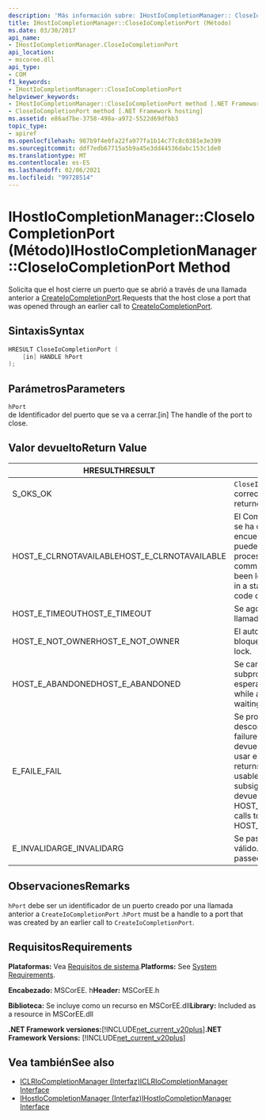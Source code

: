 ```yaml
---
description: 'Más información sobre: IHostIoCompletionManager:: CloseIoCompletionPort ((método)'
title: IHostIoCompletionManager::CloseIoCompletionPort (Método)
ms.date: 03/30/2017
api_name:
- IHostIoCompletionManager.CloseIoCompletionPort
api_location:
- mscoree.dll
api_type:
- COM
f1_keywords:
- IHostIoCompletionManager::CloseIoCompletionPort
helpviewer_keywords:
- IHostIoCompletionManager::CloseIoCompletionPort method [.NET Framework hosting]
- CloseIoCompletionPort method [.NET Framework hosting]
ms.assetid: e86ad7be-3758-498a-a972-5522d69dfbb3
topic_type:
- apiref
ms.openlocfilehash: 987b9f4e0fa22fa977fa1b14c77c8c0381e3e399
ms.sourcegitcommit: ddf7edb67715a5b9a45e3dd44536dabc153c1de0
ms.translationtype: MT
ms.contentlocale: es-ES
ms.lasthandoff: 02/06/2021
ms.locfileid: "99728514"
---
```

# <a name="ihostiocompletionmanagercloseiocompletionport-method"></a><span data-ttu-id="99ad0-103">IHostIoCompletionManager::CloseIoCompletionPort (Método)</span><span class="sxs-lookup"><span data-stu-id="99ad0-103">IHostIoCompletionManager::CloseIoCompletionPort Method</span></span>

<span data-ttu-id="99ad0-104">Solicita que el host cierre un puerto que se abrió a través de una llamada anterior a [CreateIoCompletionPort](ihostiocompletionmanager-createiocompletionport-method.md).</span><span class="sxs-lookup"><span data-stu-id="99ad0-104">Requests that the host close a port that was opened through an earlier call to [CreateIoCompletionPort](ihostiocompletionmanager-createiocompletionport-method.md).</span></span>  
  
## <a name="syntax"></a><span data-ttu-id="99ad0-105">Sintaxis</span><span class="sxs-lookup"><span data-stu-id="99ad0-105">Syntax</span></span>  
  
```cpp  
HRESULT CloseIoCompletionPort (  
    [in] HANDLE hPort  
);  
```  
  
## <a name="parameters"></a><span data-ttu-id="99ad0-106">Parámetros</span><span class="sxs-lookup"><span data-stu-id="99ad0-106">Parameters</span></span>  

 `hPort`  
 <span data-ttu-id="99ad0-107">de Identificador del puerto que se va a cerrar.</span><span class="sxs-lookup"><span data-stu-id="99ad0-107">[in] The handle of the port to close.</span></span>  
  
## <a name="return-value"></a><span data-ttu-id="99ad0-108">Valor devuelto</span><span class="sxs-lookup"><span data-stu-id="99ad0-108">Return Value</span></span>  
  
|<span data-ttu-id="99ad0-109">HRESULT</span><span class="sxs-lookup"><span data-stu-id="99ad0-109">HRESULT</span></span>|<span data-ttu-id="99ad0-110">Descripción</span><span class="sxs-lookup"><span data-stu-id="99ad0-110">Description</span></span>|  
|-------------|-----------------|  
|<span data-ttu-id="99ad0-111">S_OK</span><span class="sxs-lookup"><span data-stu-id="99ad0-111">S_OK</span></span>|<span data-ttu-id="99ad0-112">`CloseIoCompletionPort` se devolvió correctamente.</span><span class="sxs-lookup"><span data-stu-id="99ad0-112">`CloseIoCompletionPort` returned successfully.</span></span>|  
|<span data-ttu-id="99ad0-113">HOST_E_CLRNOTAVAILABLE</span><span class="sxs-lookup"><span data-stu-id="99ad0-113">HOST_E_CLRNOTAVAILABLE</span></span>|<span data-ttu-id="99ad0-114">El Common Language Runtime (CLR) no se ha cargado en un proceso o el CLR se encuentra en un estado en el que no puede ejecutar código administrado ni procesar la llamada correctamente.</span><span class="sxs-lookup"><span data-stu-id="99ad0-114">The common language runtime (CLR) has not been loaded into a process, or the CLR is in a state in which it cannot run managed code or process the call successfully.</span></span>|  
|<span data-ttu-id="99ad0-115">HOST_E_TIMEOUT</span><span class="sxs-lookup"><span data-stu-id="99ad0-115">HOST_E_TIMEOUT</span></span>|<span data-ttu-id="99ad0-116">Se agotó el tiempo de espera de la llamada.</span><span class="sxs-lookup"><span data-stu-id="99ad0-116">The call timed out.</span></span>|  
|<span data-ttu-id="99ad0-117">HOST_E_NOT_OWNER</span><span class="sxs-lookup"><span data-stu-id="99ad0-117">HOST_E_NOT_OWNER</span></span>|<span data-ttu-id="99ad0-118">El autor de la llamada no posee el bloqueo.</span><span class="sxs-lookup"><span data-stu-id="99ad0-118">The caller does not own the lock.</span></span>|  
|<span data-ttu-id="99ad0-119">HOST_E_ABANDONED</span><span class="sxs-lookup"><span data-stu-id="99ad0-119">HOST_E_ABANDONED</span></span>|<span data-ttu-id="99ad0-120">Se canceló un evento mientras un subproceso o fibra bloqueados estaba esperando en él.</span><span class="sxs-lookup"><span data-stu-id="99ad0-120">An event was canceled while a blocked thread or fiber was waiting on it.</span></span>|  
|<span data-ttu-id="99ad0-121">E_FAIL</span><span class="sxs-lookup"><span data-stu-id="99ad0-121">E_FAIL</span></span>|<span data-ttu-id="99ad0-122">Se produjo un error grave desconocido.</span><span class="sxs-lookup"><span data-stu-id="99ad0-122">An unknown catastrophic failure occurred.</span></span> <span data-ttu-id="99ad0-123">Cuando un método devuelve E_FAIL, CLR ya no se puede usar en el proceso.</span><span class="sxs-lookup"><span data-stu-id="99ad0-123">When a method returns E_FAIL, the CLR is no longer usable within the process.</span></span> <span data-ttu-id="99ad0-124">Las llamadas subsiguientes a métodos de hospedaje devuelven HOST_E_CLRNOTAVAILABLE.</span><span class="sxs-lookup"><span data-stu-id="99ad0-124">Subsequent calls to hosting methods return HOST_E_CLRNOTAVAILABLE.</span></span>|  
|<span data-ttu-id="99ad0-125">E_INVALIDARG</span><span class="sxs-lookup"><span data-stu-id="99ad0-125">E_INVALIDARG</span></span>|<span data-ttu-id="99ad0-126">Se pasó un identificador de puerto no válido.</span><span class="sxs-lookup"><span data-stu-id="99ad0-126">An invalid port handle was passed.</span></span>|  
  
## <a name="remarks"></a><span data-ttu-id="99ad0-127">Observaciones</span><span class="sxs-lookup"><span data-stu-id="99ad0-127">Remarks</span></span>  

 <span data-ttu-id="99ad0-128">`hPort` debe ser un identificador de un puerto creado por una llamada anterior a `CreateIoCompletionPort` .</span><span class="sxs-lookup"><span data-stu-id="99ad0-128">`hPort` must be a handle to a port that was created by an earlier call to `CreateIoCompletionPort`.</span></span>  
  
## <a name="requirements"></a><span data-ttu-id="99ad0-129">Requisitos</span><span class="sxs-lookup"><span data-stu-id="99ad0-129">Requirements</span></span>  

 <span data-ttu-id="99ad0-130">**Plataformas:** Vea [Requisitos de sistema](../../get-started/system-requirements.md).</span><span class="sxs-lookup"><span data-stu-id="99ad0-130">**Platforms:** See [System Requirements](../../get-started/system-requirements.md).</span></span>  
  
 <span data-ttu-id="99ad0-131">**Encabezado:** MSCorEE. h</span><span class="sxs-lookup"><span data-stu-id="99ad0-131">**Header:** MSCorEE.h</span></span>  
  
 <span data-ttu-id="99ad0-132">**Biblioteca:** Se incluye como un recurso en MSCorEE.dll</span><span class="sxs-lookup"><span data-stu-id="99ad0-132">**Library:** Included as a resource in MSCorEE.dll</span></span>  
  
 <span data-ttu-id="99ad0-133">**.NET Framework versiones:**[!INCLUDE[net_current_v20plus](../../../../includes/net-current-v20plus-md.md)]</span><span class="sxs-lookup"><span data-stu-id="99ad0-133">**.NET Framework Versions:** [!INCLUDE[net_current_v20plus](../../../../includes/net-current-v20plus-md.md)]</span></span>  
  
## <a name="see-also"></a><span data-ttu-id="99ad0-134">Vea también</span><span class="sxs-lookup"><span data-stu-id="99ad0-134">See also</span></span>

- [<span data-ttu-id="99ad0-135">ICLRIoCompletionManager (Interfaz)</span><span class="sxs-lookup"><span data-stu-id="99ad0-135">ICLRIoCompletionManager Interface</span></span>](iclriocompletionmanager-interface.md)
- [<span data-ttu-id="99ad0-136">IHostIoCompletionManager (Interfaz)</span><span class="sxs-lookup"><span data-stu-id="99ad0-136">IHostIoCompletionManager Interface</span></span>](ihostiocompletionmanager-interface.md)
